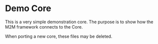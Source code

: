 # Demo Core

This is a very simple demonstration core. The purpose is to show how the M2M framework connects to the Core.

When porting a new core, these files may be deleted.

